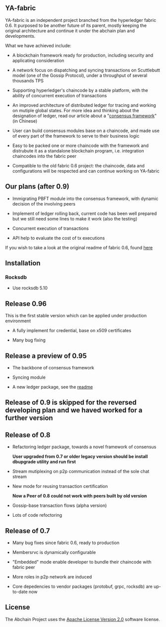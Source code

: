 ## YA-fabric

YA-fabric is an independent project branched from the hyperledger fabric 0.6. It purposed to be another future of its parent, mostly keeping the original architecture and continue it under the abchain plan and developments.

What we have achieved include:

* A blockchain framework ready for production, including security and applicating consideration

* A network focus on dispatching and syncing transactions on Scuttlebutt model (one of the Gossip Protocol), under a throughput of several thousands TPS

* Supporting hyperledger's chaincode by a stable platform, with the ability of concurrent execution of transactions

* An improved architecture of distributed ledger for tracing and working on mutiple global states. For more idea and thinking about the designation of ledger, read our article about a "[consensus framework]()" (in Chinese)

* User can build consensus modules base on a chaincode, and made use of every part of the framework to serve to their business logic

* Easy to be packed one or more chaincode with the framework and distrubute it as a standalone blockchain program, i.e. integration chaincodes into the fabric peer

* Compatible to the old fabric 0.6 project: the chaincode, data and configurations will be respected and can continue working on YA-fabric

## Our plans (after 0.9)

* Immigrating PBFT module into the consensus framework, with dynamic decision of the involving peers

* Implement of ledger rolling back, current code has been well prepared but we still need some lines to make it work (also the testing)

* Concurrent execution of transactions

* API help to evaluate the cost of tx executions

If you wish to take a look at the original readme of fabric 0.6, found [here](https://github.com/hyperledger/fabric/blob/v0.6/README.md)

## Installation

### Rocksdb

* Use rocksdb 5.10

## Release 0.96

This is the first stable version which can be applied under production environment

* A fully implement for credential, base on x509 certificates

* Many bug fixing

## Release a preview of 0.95

* The backbone of consensus framework

* Syncing module 

* A new ledger package, see the [readme](https://github.com/abchain/fabric/blob/0.9/core/ledger/README.md)

## Release of 0.9 is skipped for the reversed developing plan and we haved worked for a further version

## Release of 0.8

* Refactoring ledger package, towards a novel framework of consensus

    **User upgraded from 0.7 or older legacy version should be install dbupgrade utility and run first**

* Stream mutiplexing on p2p communication instead of the sole chat stream

* New mode for reusing transaction certification

    **Now a Peer of 0.8 could not work with peers built by old version**

* Gossip-base transaction flows (alpha version)

* Lots of code refoctoring

## Release of 0.7

* Many bug fixes since fabric 0.6, ready to production

* Membersrvc is dynamically configurable

* "Embedded" mode enable developer to bundle their chaincode with fabric peer

* More roles in p2p network are induced

* Core depedencies to vendor packages (protobuf, grpc, rocksdb) are up-to-date now


## License <a name="license"></a>
The Abchain Project uses the [Apache License Version 2.0](LICENSE) software
license.
